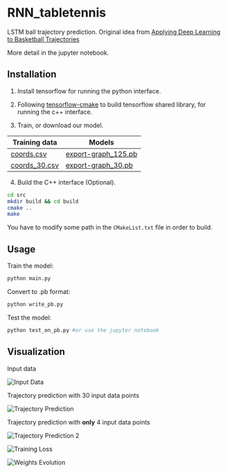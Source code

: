 # RNN_tabletennis

LSTM ball trajectory prediction. Original idea from [Applying Deep Learning to Basketball Trajectories](https://arxiv.org/abs/1608.03793)

More detail in the jupyter notebook.

## Installation

1. Install tensorflow for running the python interface.

2. Following [tensorflow-cmake](https://github.com/cjweeks/tensorflow-cmake) to build tensorflow shared library, for running the c++ interface.

3. Train, or download our model.

Training data|Models
----|----
[coords.csv](https://brotherjing-static.s3-ap-northeast-1.amazonaws.com/blob/coords.csv)|[export-graph_125.pb](https://brotherjing-static.s3-ap-northeast-1.amazonaws.com/blob/export-graph_125.pb)
[coords_30.csv](https://brotherjing-static.s3-ap-northeast-1.amazonaws.com/blob/coords_30.csv)|[export-graph_30.pb](https://brotherjing-static.s3-ap-northeast-1.amazonaws.com/blob/export-graph_30.pb)

4. Build the C++ interface (Optional).
```bash
cd src
mkdir build && cd build
cmake ..
make
```
You have to modify some path in the `CMakeList.txt` file in order to build.

## Usage

Train the model:
```bash
python main.py
```
Convert to .pb format:
```bash
python write_pb.py
```
Test the model:
```bash
python test_on_pb.py #or use the jupyter notebook
```

## Visualization

Input data

![Input Data](https://brotherjing-static.s3-ap-northeast-1.amazonaws.com/img/traj_data.png)

Trajectory prediction with 30 input data points

![Trajectory Prediction](https://brotherjing-static.s3-ap-northeast-1.amazonaws.com/img/traj_pred_30.png)

Trajectory prediction with **only** 4 input data points

![Trajectory Prediction 2](https://brotherjing-static.s3-ap-northeast-1.amazonaws.com/img/traj_pred_4.png)

![Training Loss](https://brotherjing-static.s3-ap-northeast-1.amazonaws.com/img/Screenshot_2017-03-11-12-11-46.png)

![Weights Evolution](https://brotherjing-static.s3-ap-northeast-1.amazonaws.com/img/Screenshot_2017-03-11-12-12-10.png)
